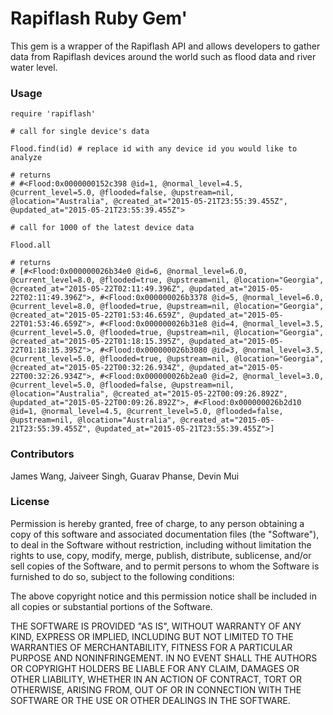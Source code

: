 # Rapiflash Ruby Gem'

This gem is a wrapper of the Rapiflash API and allows developers to gather data from Rapiflash devices around the world such as flood data and river water level.

### Usage

```
require 'rapiflash'

# call for single device's data

Flood.find(id) # replace id with any device id you would like to analyze

# returns
# #<Flood:0x0000000152c398 @id=1, @normal_level=4.5, @current_level=5.0, @flooded=false, @upstream=nil, @location="Australia", @created_at="2015-05-21T23:55:39.455Z", @updated_at="2015-05-21T23:55:39.455Z">

# call for 1000 of the latest device data

Flood.all

# returns
# [#<Flood:0x000000026b34e0 @id=6, @normal_level=6.0, @current_level=8.0, @flooded=true, @upstream=nil, @location="Georgia", @created_at="2015-05-22T02:11:49.396Z", @updated_at="2015-05-22T02:11:49.396Z">, #<Flood:0x000000026b3378 @id=5, @normal_level=6.0, @current_level=8.0, @flooded=true, @upstream=nil, @location="Georgia", @created_at="2015-05-22T01:53:46.659Z", @updated_at="2015-05-22T01:53:46.659Z">, #<Flood:0x000000026b31e8 @id=4, @normal_level=3.5, @current_level=5.0, @flooded=true, @upstream=nil, @location="Georgia", @created_at="2015-05-22T01:18:15.395Z", @updated_at="2015-05-22T01:18:15.395Z">, #<Flood:0x000000026b3080 @id=3, @normal_level=3.5, @current_level=5.0, @flooded=true, @upstream=nil, @location="Georgia", @created_at="2015-05-22T00:32:26.934Z", @updated_at="2015-05-22T00:32:26.934Z">, #<Flood:0x000000026b2ea0 @id=2, @normal_level=3.0, @current_level=5.0, @flooded=false, @upstream=nil, @location="Australia", @created_at="2015-05-22T00:09:26.892Z", @updated_at="2015-05-22T00:09:26.892Z">, #<Flood:0x000000026b2d10 @id=1, @normal_level=4.5, @current_level=5.0, @flooded=false, @upstream=nil, @location="Australia", @created_at="2015-05-21T23:55:39.455Z", @updated_at="2015-05-21T23:55:39.455Z">]
```

### Contributors

James Wang, Jaiveer Singh, Guarav Phanse, Devin Mui

### License

Permission is hereby granted, free of charge, to any person obtaining a copy of this software and associated documentation files (the "Software"), to deal in the Software without restriction, including without limitation the rights to use, copy, modify, merge, publish, distribute, sublicense, and/or sell copies of the Software, and to permit persons to whom the Software is furnished to do so, subject to the following conditions:

The above copyright notice and this permission notice shall be included in all copies or substantial portions of the Software.

THE SOFTWARE IS PROVIDED "AS IS", WITHOUT WARRANTY OF ANY KIND, EXPRESS OR IMPLIED, INCLUDING BUT NOT LIMITED TO THE WARRANTIES OF MERCHANTABILITY, FITNESS FOR A PARTICULAR PURPOSE AND NONINFRINGEMENT. IN NO EVENT SHALL THE AUTHORS OR COPYRIGHT HOLDERS BE LIABLE FOR ANY CLAIM, DAMAGES OR OTHER LIABILITY, WHETHER IN AN ACTION OF CONTRACT, TORT OR OTHERWISE, ARISING FROM, OUT OF OR IN CONNECTION WITH THE SOFTWARE OR THE USE OR OTHER DEALINGS IN THE SOFTWARE.
